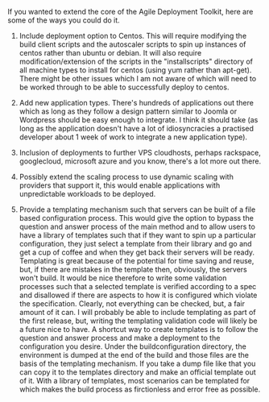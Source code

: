 If you wanted to extend the core of the Agile Deployment Toolkit, here are some of the ways you could do it.

1) Include deployment option to Centos. 
This will require modifying the build client scripts and the autoscaler scripts to spin up instances of centos rather than 
ubuntu or debian. It will also require modification/extension of the scripts in the "installscripts" directory of all machine types to install for centos (using yum rather than apt-get). There might be other issues which I am not aware of which will need to be worked through to be able to successfully deploy to centos. 

2) Add new application types. There's hundreds of applications out there which as long as they follow a design pattern similar to 
Joomla or Wordpress should be easy enough to integrate. I think it should take (as long as the application doesn't have a lot of 
idiosyncracies a practised developer about 1 week of work to integrate a new application type).

3) Inclusion of deployments to further VPS cloudhosts, perhaps rackspace, googlecloud, microsoft azure and you know, there's a lot more out there. 

4) Possibly extend the scaling process to use dynamic scaling with providers that support it, this would enable applications with unpredictable workloads to be deployed.

5) Provide a templating mechanism such that servers can be built of a file based configuration process. This would give the option to bypass the question and answer process of the main method and to allow users to have a library of templates such that if they want to spin up a particular configuration, they just select a template from their library and go and get a cup of coffee and when they get back their servers will be ready. Templating is great because of the potential for time saving and reuse, but, if there are mistakes in the template then, obviously, the servers won't build. It would be nice therefore to write some validation processes such that a selected template is verified according to a spec and disallowed if there are aspects to how it is configured which violate the specification. Clearly, not everything can be checked, but, a fair amount of it can. I will probably be able to include templating as part of the first release, but, writing the templating validation code will likely be a future nice to have. A shortcut way to create templates is to follow the question and answer process and make a deployment to the configuration you desire. Under the buildconfiguration directory, the environment is dumped at the end of the build and those files are the basis of the templating mechanism. If you take a dump file like that you can copy it to the templates directory and make an official template out of it. With a library of templates, most scenarios can be templated for which makes the build process as firctionless and error free as possible. 
